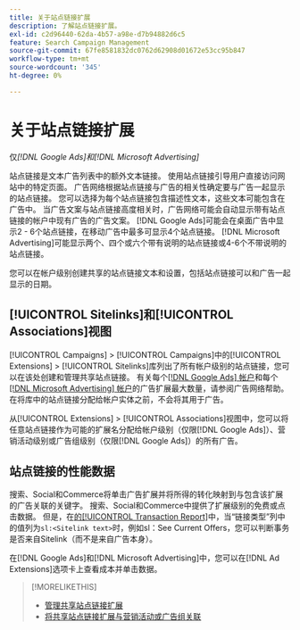 ```yaml
---
title: 关于站点链接扩展
description: 了解站点链接扩展。
exl-id: c2d96440-62da-4b57-a98e-d7b94882d6c5
feature: Search Campaign Management
source-git-commit: 67fe8581832dc0762d62908d01672e53cc95b847
workflow-type: tm+mt
source-wordcount: '345'
ht-degree: 0%

---
```


# 关于站点链接扩展

仅&#x200B;*[!DNL Google Ads]和[!DNL Microsoft Advertising]*

站点链接是文本广告列表中的额外文本链接。 使用站点链接引导用户直接访问网站中的特定页面。 广告网络根据站点链接与广告的相关性确定要与广告一起显示的站点链接。 您可以选择为每个站点链接包含描述性文本，这些文本可能包含在广告中。 当广告文案与站点链接高度相关时，广告网络可能会自动显示带有站点链接的帐户中现有广告的广告文案。 [!DNL Google Ads]可能会在桌面广告中显示2 - 6个站点链接，在移动广告中最多可显示4个站点链接。 [!DNL Microsoft Advertising]可能显示两个、四个或六个带有说明的站点链接或4-6个不带说明的站点链接。

您可以在帐户级别创建共享的站点链接文本和设置，包括站点链接可以和广告一起显示的日期。

## [!UICONTROL Sitelinks]和[!UICONTROL Associations]视图

[!UICONTROL Campaigns] > [!UICONTROL Campaigns]中的[!UICONTROL Extensions] > [!UICONTROL Sitelinks]库列出了所有帐户级别的站点链接，您可以在该处创建和管理共享站点链接。 有关每个[[!DNL Google Ads] 帐户](https://support.google.com/google-ads/answer/6372658)和每个[[!DNL Microsoft Advertising] 帐户](https://help.ads.microsoft.com/#apex/3/en/52001)的广告扩展最大数量，请参阅广告网络帮助。 在将库中的站点链接分配给帐户实体之前，不会将其用于广告。

从[!UICONTROL Extensions] > [!UICONTROL Associations]视图中，您可以将任意站点链接作为可能的扩展名分配给帐户级别（仅限[!DNL Google Ads]）、营销活动级别或广告组级别（仅限[!DNL Google Ads]）的所有广告。

## 站点链接的性能数据

搜索、Social和Commerce将单击广告扩展并将所得的转化映射到与包含该扩展的广告关联的关键字。 搜索、Social和Commerce中提供了扩展级别的免费或点击数据。 但是，在[的[!UICONTROL Transaction Report]](/help/search-social-commerce/reports/management/basic-advanced/transaction-report.md)中，当“链接类型”列中的值列为`sl:<Sitelink text>`时，例如sl：See Current Offers，您可以判断事务是否来自Sitelink（而不是来自广告本身）。

在[!DNL Google Ads]和[!DNL Microsoft Advertising]中，您可以在[!DNL Ad Extensions]选项卡上查看成本并单击数据。

>[!MORELIKETHIS]
>
>* [管理共享站点链接扩展](sitelink-extension-manage.md)
>* [将共享站点链接扩展与营销活动或广告组关联](sitelink-extension-associate.md)
